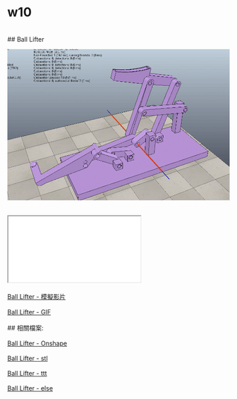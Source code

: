# w10
</br>
## Ball Lifter
</br>

![](../photos/w10.gif)

</br>
<iframe src=\\\"https://www.youtube.com/watch?v=WOvz0JdcdZI&feature=youtu.be\\\" style=\\\"border: 0; top: 0; left: 0; width: 100%; height: 100%; position: absolute;\\\" allowfullscreen scrolling=\\\"no\\\"></iframe>
</br>
</br>
<a href="https://www.youtube.com/watch?v=WOvz0JdcdZI&feature=youtu.be">Ball Lifter - 模擬影片</a>
</br>
</br>
<a href="https://github.com/s40523117/gitbook/blob/master/ag4/photos/w10.gif">Ball Lifter - GIF</a>
</br>
</br>
## 相關檔案:
</br>
</br>
<a href="https://cad.onshape.com/documents/1f91b5d82f8611ba3ad677e0/w/6abeec5a8972315feea37726/e/f53d1f934906bf4f7927a723">Ball Lifter - Onshape</a>
</br>
</br>
<a href="https://github.com/s40523117/cd2018/tree/gh-pages/Ball%20lifter/stl">Ball Lifter - stl</a>
</br>
</br>
<a href="https://github.com/s40523117/cd2018/tree/gh-pages/Ball%20lifter/ttt">Ball Lifter - ttt</a>
</br>
</br>
<a href="https://github.com/s40523117/cd2018/tree/gh-pages/Ball%20lifter">Ball Lifter - else</a>
